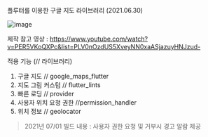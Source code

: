 플루터를 이용한 구글 지도 라이브러리 (2021.06.30)


![image](https://user-images.githubusercontent.com/53586995/124449514-7f0cc480-ddbe-11eb-9a77-0298fd701088.png)

제작 참고 영상 : https://www.youtube.com/watch?v=PER5VKoQXPc&list=PLV0nOzdUS5XveyNN0xaASjazuyHNJzud-

적용 기능 (// 라이브러리)
1. 구글 지도                 // google_maps_flutter
2. 지도 그림 커스텀           // flutter_lints
3. 빠른 로딩                 // provider
4. 사용자 위치 요청 권한       //permission_handler
5. 위치 정보                 // geolocator

>2021년 07/01 빌드 내용 : 사용자 권한 요청 및 거부시 경고 알람 제공
